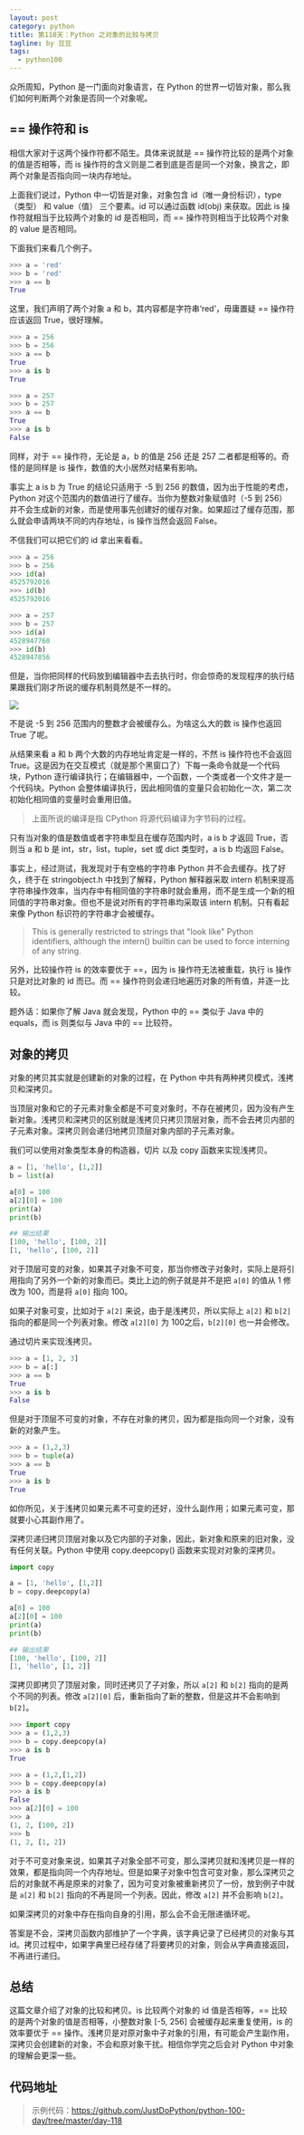 ```yaml
---
layout: post
category: python
title: 第118天：Python 之对象的比较与拷贝
tagline: by 豆豆
tags: 
  - python100
---
```


众所周知，Python 是一门面向对象语言，在 Python 的世界一切皆对象，那么我们如何判断两个对象是否同一个对象呢。

<!--more-->

## == 操作符和 is

相信大家对于这两个操作符都不陌生。具体来说就是 == 操作符比较的是两个对象的值是否相等，而 is 操作符的含义则是二者到底是否是同一个对象，换言之，即两个对象是否指向同一块内存地址。

上面我们说过，Python 中一切皆是对象，对象包含 id（唯一身份标识），type（类型） 和 value（值） 三个要素。id 可以通过函数 id(obj) 来获取。因此 is 操作符就相当于比较两个对象的 id 是否相同，而 == 操作符则相当于比较两个对象的 value 是否相同。

下面我们来看几个例子。

```python
>>> a = 'red'
>>> b = 'red'
>>> a == b
True
```

这里，我们声明了两个对象 a 和 b，其内容都是字符串‘red’，毋庸置疑 == 操作符应该返回 True，很好理解。

```python
>>> a = 256
>>> b = 256
>>> a == b
True
>>> a is b
True

>>> a = 257
>>> b = 257
>>> a == b
True
>>> a is b
False
```

同样，对于 == 操作符，无论是 a，b 的值是 256 还是 257 二者都是相等的。奇怪的是同样是 is 操作，数值的大小居然对结果有影响。

事实上 a is b 为 True 的结论只适用于 -5 到 256 的数值，因为出于性能的考虑，Python 对这个范围内的数值进行了缓存。当你为整数对象赋值时（-5 到 256）并不会生成新的对象，而是使用事先创建好的缓存对象。如果超过了缓存范围，那么就会申请两块不同的内存地址，is 操作当然会返回 False。

不信我们可以把它们的 id 拿出来看看。

```python
>>> a = 256
>>> b = 256
>>> id(a)
4525792016
>>> id(b)
4525792016

>>> a = 257
>>> b = 257
>>> id(a)
4528947760
>>> id(b)
4528947856
```

但是，当你把同样的代码放到编辑器中去去执行时，你会惊奇的发现程序的执行结果跟我们刚才所说的缓存机制竟然是不一样的。

![](https://github.com/JustDoPython/justdopython.github.io/blob/master/assets/images/2020/01/18-object-compare/object-compare-001.png?raw=true)

不是说 -5 到 256 范围内的整数才会被缓存么。为啥这么大的数 is 操作也返回 True 了呢。

从结果来看 a 和 b 两个大数的内存地址肯定是一样的，不然 is 操作符也不会返回 True。这是因为在交互模式（就是那个黑窗口了）下每一条命令就是一个代码块，Python 逐行编译执行；在编辑器中，一个函数，一个类或者一个文件才是一个代码块。Python 会整体编译执行，因此相同值的变量只会初始化一次，第二次初始化相同值的变量时会重用旧值。

> 上面所说的编译是指 CPython 将源代码编译为字节码的过程。

只有当对象的值是数值或者字符串型且在缓存范围内时，a is b 才返回 True，否则当 a 和 b 是 int，str，list，tuple，set 或 dict 类型时，a is b 均返回 False。

事实上，经过测试，我发现对于有空格的字符串 Python 并不会去缓存。找了好久，终于在 stringobject.h 中找到了解释，Python 解释器采取 intern 机制来提高字符串操作效率，当内存中有相同值的字符串时就会重用，而不是生成一个新的相同值的字符串对象。但也不是说对所有的字符串均采取该 intern 机制。只有看起来像 Python 标识符的字符串才会被缓存。

> This is generally restricted to strings that "look like" Python identifiers, although the intern() builtin can be used to force interning of any string.

另外，比较操作符 is 的效率要优于 ==，因为 is 操作符无法被重载，执行 is 操作只是对比对象的 id 而已。而 == 操作符则会递归地遍历对象的所有值，并逐一比较。

题外话：如果你了解 Java 就会发现，Python 中的 == 类似于 Java 中的 equals，而 is 则类似与 Java 中的 == 比较符。

## 对象的拷贝

对象的拷贝其实就是创建新的对象的过程，在 Python 中共有两种拷贝模式，浅拷贝和深拷贝。

当顶层对象和它的子元素对象全都是不可变对象时，不存在被拷贝，因为没有产生新对象。浅拷贝和深拷贝的区别就是浅拷贝只拷贝顶层对象，而不会去拷贝内部的子元素对象。深拷贝则会递归地拷贝顶层对象内部的子元素对象。

我们可以使用对象类型本身的构造器，切片 以及 copy 函数来实现浅拷贝。

```python
a = [1, 'hello', [1,2]]
b = list(a)

a[0] = 100
a[2][0] = 100
print(a)
print(b)

## 输出结果
[100, 'hello', [100, 2]]
[1, 'hello', [100, 2]]
```

对于顶层可变的对象，如果其子对象不可变，那当你修改子对象时，实际上是将引用指向了另外一个新的对象而已。类比上边的例子就是并不是把 `a[0]` 的值从 1 修改为 100，而是将 `a[0]` 指向 100。

如果子对象可变，比如对于 `a[2]` 来说，由于是浅拷贝，所以实际上 `a[2]` 和 `b[2]` 指向的都是同一个列表对象。修改 `a[2][0]` 为 100之后，`b[2][0]` 也一并会修改。

通过切片来实现浅拷贝。

```python
>>> a = [1, 2, 3]
>>> b = a[:]
>>> a == b
True
>>> a is b
False
```

但是对于顶层不可变的对象，不存在对象的拷贝，因为都是指向同一个对象，没有新的对象产生。

```python
>>> a = (1,2,3)
>>> b = tuple(a)
>>> a == b
True
>>> a is b
True
```

如你所见，关于浅拷贝如果元素不可变的还好，没什么副作用；如果元素可变，那就要小心其副作用了。

深拷贝递归拷贝顶层对象以及它内部的子对象，因此，新对象和原来的旧对象，没有任何关联。Python 中使用 copy.deepcopy() 函数来实现对对象的深拷贝。

```python
import copy

a = [1, 'hello', [1,2]]
b = copy.deepcopy(a)

a[0] = 100
a[2][0] = 100
print(a)
print(b)

## 输出结果
[100, 'hello', [100, 2]]
[1, 'hello', [1, 2]]
```

深拷贝即拷贝了顶层对象，同时还拷贝了子对象，所以 `a[2]` 和 `b[2]` 指向的是两个不同的列表。修改 `a[2][0]` 后，重新指向了新的整数，但是这并不会影响到 `b[2]`。

```python
>>> import copy
>>> a = (1,2,3)
>>> b = copy.deepcopy(a)
>>> a is b
True

>>> a = (1,2,[1,2])
>>> b = copy.deepcopy(a)
>>> a is b
False
>>> a[2][0] = 100
>>> a
(1, 2, [100, 2])
>>> b
(1, 2, [1, 2])
```

对于不可变对象来说，如果其子对象全部不可变，那么深拷贝就和浅拷贝是一样的效果，都是指向同一个内存地址。但是如果子对象中包含可变对象，那么深拷贝之后的对象就不再是原来的对象了，因为可变对象被重新拷贝了一份，放到例子中就是 `a[2]` 和 `b[2]` 指向的不再是同一个列表。因此，修改 `a[2]` 并不会影响 `b[2]`。

如果深拷贝的对象中存在指向自身的引用，那么会不会无限递循环呢。

答案是不会，深拷贝函数内部维护了一个字典，该字典记录了已经拷贝的对象与其 id。拷贝过程中，如果字典里已经存储了将要拷贝的对象，则会从字典直接返回，不再进行递归。

## 总结

这篇文章介绍了对象的比较和拷贝。is 比较两个对象的 id 值是否相等，== 比较的是两个对象的值是否相等，小整数对象 [-5, 256] 会被缓存起来重复使用，is 的效率要优于 == 操作。浅拷贝是对原对象中子对象的引用，有可能会产生副作用，深拷贝会创建新的对象，不会和原对象干扰。相信你学完之后会对 Python 中对象的理解会更深一些。

## 代码地址

> 示例代码：https://github.com/JustDoPython/python-100-day/tree/master/day-118